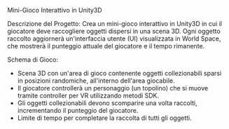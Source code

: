 Mini-Gioco Interattivo in Unity3D

Descrizione del Progetto:
Crea un mini-gioco interattivo in Unity3D in cui il giocatore deve raccogliere oggetti dispersi in una scena 3D. 
Ogni oggetto raccolto aggiornerà un'interfaccia utente (UI) visualizzata in World Space, che mostrerà il punteggio attuale del giocatore e il tempo rimanente.

Schema di Gioco:
- Scena 3D con un'area di gioco contenente oggetti collezionabili sparsi in posizioni randomiche, all'interno dell'area giocabile.
- Il giocatore controllerà un personaggio (un topolino) che si muove tramite controller per VR utilizzando metodi SDK.
- Gli oggetti collezionabili devono scomparire una volta raccolti, incrementando il punteggio del giocatore.
- Limite di tempo per completare la raccolta di tutti gli oggetti.
